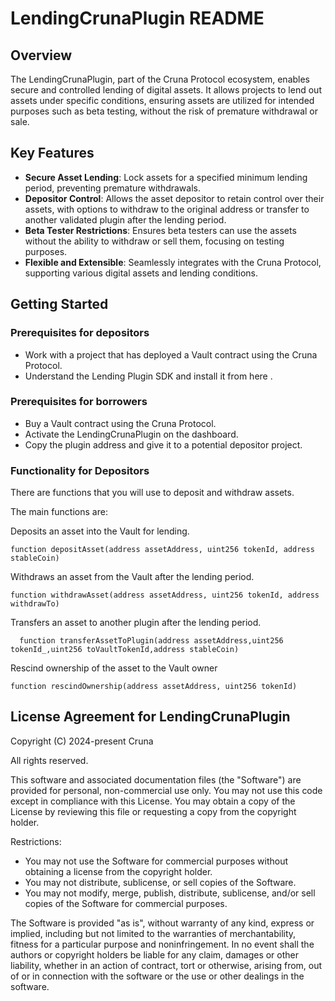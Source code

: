 # LendingCrunaPlugin README

## Overview
The LendingCrunaPlugin, part of the Cruna Protocol ecosystem, enables secure and controlled lending of digital assets. It allows projects to lend out assets under specific conditions, ensuring assets are utilized for intended purposes such as beta testing, without the risk of premature withdrawal or sale.

## Key Features
- **Secure Asset Lending**: Lock assets for a specified minimum lending period, preventing premature withdrawals.
- **Depositor Control**: Allows the asset depositor to retain control over their assets, with options to withdraw to the original address or transfer to another validated plugin after the lending period.
- **Beta Tester Restrictions**: Ensures beta testers can use the assets without the ability to withdraw or sell them, focusing on testing purposes.
- **Flexible and Extensible**: Seamlessly integrates with the Cruna Protocol, supporting various digital assets and lending conditions.

## Getting Started

### Prerequisites for depositors
- Work with a project that has deployed a Vault contract using the Cruna Protocol.
- Understand the Lending Plugin SDK and install it from here <Link to follow>.

### Prerequisites for borrowers
- Buy a Vault contract using the Cruna Protocol.
- Activate the LendingCrunaPlugin on the dashboard.
- Copy the plugin address and give it to a potential depositor project.

### Functionality for Depositors
There are functions that you will use to deposit and withdraw assets.

The main functions are:

Deposits an asset into the Vault for lending.
```
function depositAsset(address assetAddress, uint256 tokenId, address stableCoin)
```

Withdraws an asset from the Vault after the lending period.
```
function withdrawAsset(address assetAddress, uint256 tokenId, address withdrawTo)
```

Transfers an asset to another plugin after the lending period.
```
  function transferAssetToPlugin(address assetAddress,uint256 tokenId_,uint256 toVaultTokenId,address stableCoin)
```

Rescind ownership of the asset to the Vault owner
```
function rescindOwnership(address assetAddress, uint256 tokenId)
```

## License Agreement for LendingCrunaPlugin

Copyright (C) 2024-present Cruna

All rights reserved.

This software and associated documentation files (the "Software") are provided for personal, non-commercial use only. You may not use this code except in compliance with this License. You may obtain a copy of the License by reviewing this file or requesting a copy from the copyright holder.

Restrictions:
- You may not use the Software for commercial purposes without obtaining a license from the copyright holder.
- You may not distribute, sublicense, or sell copies of the Software.
- You may not modify, merge, publish, distribute, sublicense, and/or sell copies of the Software for commercial purposes.

The Software is provided "as is", without warranty of any kind, express or implied, including but not limited to the warranties of merchantability, fitness for a particular purpose and noninfringement. In no event shall the authors or copyright holders be liable for any claim, damages or other liability, whether in an action of contract, tort or otherwise, arising from, out of or in connection with the software or the use or other dealings in the software.
